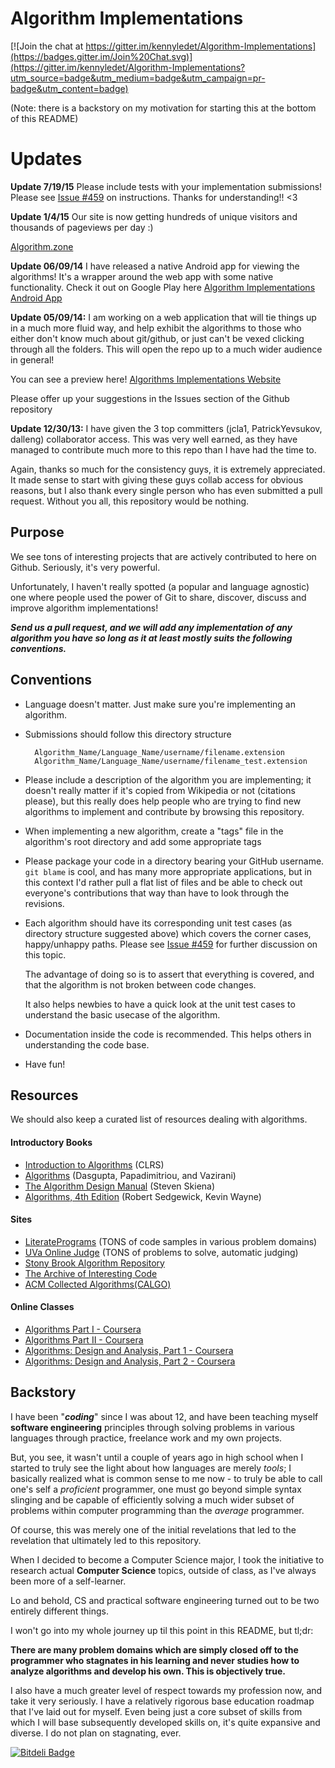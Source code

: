 # Algorithm Implementations

[![Join the chat at https://gitter.im/kennyledet/Algorithm-Implementations](https://badges.gitter.im/Join%20Chat.svg)](https://gitter.im/kennyledet/Algorithm-Implementations?utm_source=badge&utm_medium=badge&utm_campaign=pr-badge&utm_content=badge)

(Note: there is a backstory on my motivation for starting this at the bottom of this README)



Updates
=======
**Update 7/19/15**
Please include tests with your implementation submissions! Please see [Issue #459](https://github.com/kennyledet/Algorithm-Implementations/issues/459#issuecomment-118841244) on instructions. Thanks for understanding!! <3


**Update 1/4/15**
Our site is now getting hundreds of unique visitors and thousands of pageviews per day :)

[Algorithm.zone](http://algorithm.zone/)


**Update 06/09/14**
I have released a native Android app for viewing the algorithms! It's a wrapper around the web app with some native functionality. Check it out on Google Play here
[Algorithm Implementations Android App](https://play.google.com/store/apps/details?id=com.kennyledet.algorithms.app.grmeb)

**Update 05/09/14:** 
I am working on a web application that will tie things up in a much more fluid way, and help exhibit the algorithms to those who either don't know much about git/github, or just can't be vexed clicking through all the folders. This will open the repo up to a much wider audience in general!

You can see a preview here!
[Algorithms Implementations Website](http://dry-sea-7022.herokuapp.com/algorithms)

Please offer up your suggestions in the Issues section of the Github repository

**Update 12/30/13:** I have given the 3 top committers (jcla1, PatrickYevsukov, dalleng) collaborator access. This was very well earned, as they have managed to contribute much more to this repo than I have had the time to.

Again, thanks so much for the consistency guys, it is extremely appreciated. It made sense to start with giving these guys collab access for obvious reasons, but I also thank every single person who has even submitted a pull request. Without you all, this repository would be nothing.

Purpose
----------
We see tons of interesting projects that are actively contributed to here on Github. Seriously, it's very powerful.

Unfortunately, I haven't really spotted (a popular and language agnostic) one where people used the power of Git to share, discover, discuss and improve algorithm implementations!

***Send us a pull request, and we will add any implementation of any algorithm you have so long as it at least mostly suits the following conventions.***

Conventions
-----------

+ Language doesn't matter. Just make sure you're implementing an algorithm.
+ Submissions should follow this directory structure

		Algorithm_Name/Language_Name/username/filename.extension
		Algorithm_Name/Language_Name/username/filename_test.extension

+ Please include a description of the algorithm you are implementing; it doesn't really matter if it's copied from Wikipedia or not (citations please), but this really does help people who are trying to find new algorithms to implement and contribute by browsing this repository. 

+ When implementing a new algorithm, create a "tags" file in the algorithm's root directory and add some appropriate tags
+ Please package your code in a directory bearing your GitHub username. `git blame` is cool, and has many more appropriate applications, but in this context I'd rather pull a flat list of files and be able to check out everyone's contributions that way than have to look through the revisions.

+ Each algorithm should have its corresponding unit test cases (as directory structure suggested above) which covers the corner cases, happy/unhappy paths. Please see [Issue #459](https://github.com/kennyledet/Algorithm-Implementations/issues/459) for further discussion on this topic.

	The advantage of doing so is to assert that everything is covered, and that the algorithm is not broken between code changes.

	It also helps newbies to have a quick look at the unit test cases to understand the basic usecase of the algorithm.

+ Documentation inside the code is recommended. This helps others in understanding the code base.

+ Have fun!

Resources
---------
We should also keep a curated list of resources dealing with algorithms.

#### Introductory Books
+ [Introduction to Algorithms](http://www.amazon.com/Introduction-Algorithms-Second-Edition-Thomas/dp/0262032937) (CLRS)
+ [Algorithms](http://www.amazon.com/Algorithms-Sanjoy-Dasgupta/dp/0073523402) (Dasgupta, Papadimitriou, and Vazirani)
+ [The Algorithm Design Manual](http://www.amazon.com/Algorithm-Design-Manual-Steve-Skiena/dp/0387948600) (Steven Skiena)
+ [Algorithms, 4th Edition](http://algs4.cs.princeton.edu/home/) (Robert Sedgewick, Kevin Wayne)


#### Sites
+ [LiteratePrograms](http://en.literateprograms.org/LiteratePrograms:Welcome) (TONS of code samples in various problem domains)
+ [UVa Online Judge](http://uva.onlinejudge.org) (TONS of problems to solve, automatic judging)
+ [Stony Brook Algorithm Repository](http://www.cs.sunysb.edu/~algorith/)
+ [The Archive of Interesting Code](http://www.keithschwarz.com/interesting/)
+ [ACM Collected Algorithms(CALGO)](http://calgo.acm.org)

#### Online Classes
+ [Algorithms Part I - Coursera](https://www.coursera.org/course/algs4partI)
+ [Algorithms Part II - Coursera](https://www.coursera.org/course/algs4partII)
+ [Algorithms: Design and Analysis, Part 1 - Coursera](https://www.coursera.org/course/algo)
+ [Algorithms: Design and Analysis, Part 2 - Coursera](https://www.coursera.org/course/algo2)


Backstory
---------
I have been "***coding***" since I was about 12, and have been teaching myself **software engineering** principles through solving problems in various languages through practice, freelance work and my own projects.

But, you see, it wasn't until a couple of years ago in high school when I started to truly see the light about how languages are merely *tools*; I basically realized what is common sense to me now - to truly be able to call one's self a *proficient* programmer, one must go beyond simple syntax slinging and be capable of efficiently solving a much wider subset of problems within computer programming than the *average* programmer.

Of course, this was merely one of the initial revelations that led to the revelation that ultimately led to this repository.


When I decided to become a Computer Science major, I took the initiative to research actual **Computer Science** topics, outside of class, as I've always been more of a self-learner.

 Lo and behold, CS and practical software engineering turned out to be two entirely different things.

I won't go into my whole journey up til this point in this README, but tl;dr:

**There are many problem domains which are simply closed off to the programmer who stagnates in his learning and never studies how to analyze algorithms and develop his own. This is objectively true.**


I also have a much greater level of respect towards my profession now, and take it very seriously. I have a relatively rigorous base education roadmap that I've laid out for myself. Even being just a core subset of skills from which I will base subsequently developed skills on, it's quite expansive and diverse. I do not plan on stagnating, ever.



[![Bitdeli Badge](https://d2weczhvl823v0.cloudfront.net/kennyledet/algorithm-implementations/trend.png)](https://bitdeli.com/free "Bitdeli Badge")

